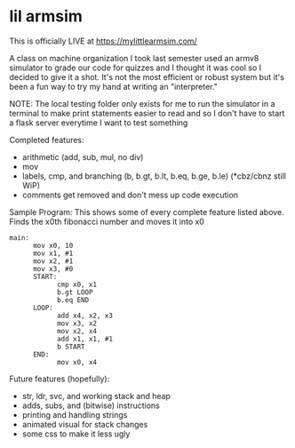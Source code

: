 # lil armsim

This is officially LIVE at https://mylittlearmsim.com/

A class on machine organization I took last semester used an armv8 simulator to grade our code for quizzes
and I thought it was cool so I decided to give it a shot. It's not the most efficient or robust system but
it's been a fun way to try my hand at writing an "interpreter."

NOTE: The local testing folder only exists for me to run the simulator in a terminal to make print statements
      easier to read and so I don't have to start a flask server everytime I want to test something

Completed features:
 - arithmetic (add, sub, mul, no div)
 - mov
 - labels, cmp, and branching (b, b.gt, b.lt, b.eq, b.ge, b.le) (*cbz/cbnz still WiP)
 - comments get removed and don't mess up code execution

Sample Program:
This shows some of every complete feature listed above.
Finds the x0th fibonacci number and moves it into x0

```assembly
main:
      mov x0, 10
      mov x1, #1
      mov x2, #1
      mov x3, #0
      START:
            cmp x0, x1
            b.gt LOOP
            b.eq END
      LOOP:
            add x4, x2, x3
            mov x3, x2
            mov x2, x4
            add x1, x1, #1
            b START
      END:
            mov x0, x4
 ```
 
Future features (hopefully):
 - str, ldr, svc, and working stack and heap
 - adds, subs, and (bitwise) instructions
 - printing and handling strings
 - animated visual for stack changes
 - some css to make it less ugly
